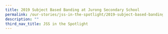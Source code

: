 ```yaml
---
title: 2019 Subject Based Banding at Jurong Secondary School
permalink: /our-stories/jss-in-the-spotlight/2019-subject-based-banding-at-jurong-secondary-school/
description: ""
third_nav_title: JSS in the Spotlight
---
```

